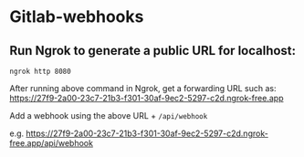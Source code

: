 # Gitlab-webhooks

## Run Ngrok to generate a public URL for localhost:
`ngrok http 8080`

After running above command in Ngrok, get a forwarding URL such as:
https://27f9-2a00-23c7-21b3-f301-30af-9ec2-5297-c2d.ngrok-free.app

Add a webhook using the above URL + `/api/webhook`

e.g. https://27f9-2a00-23c7-21b3-f301-30af-9ec2-5297-c2d.ngrok-free.app/api/webhook
